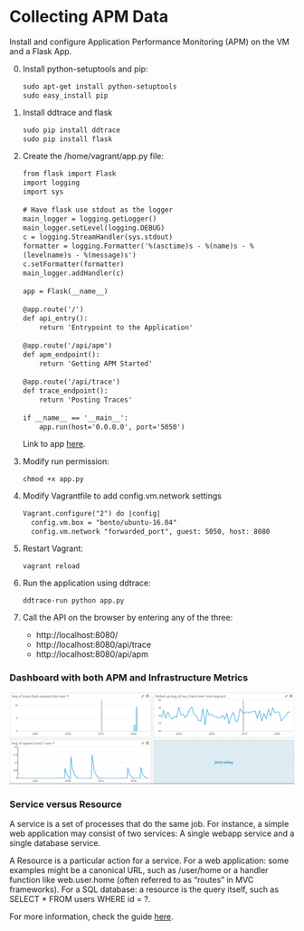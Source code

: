# Collecting APM Data

Install and configure Application Performance Monitoring (APM) on the VM and a Flask App.

0. Install python-setuptools and pip:
    ```
    sudo apt-get install python-setuptools
    sudo easy_install pip
    ```

1. Install ddtrace and flask
    ```
    sudo pip install ddtrace
    sudo pip install flask
    ```

2. Create the /home/vagrant/app.py file:
    ```
    from flask import Flask
    import logging
    import sys
    
    # Have flask use stdout as the logger
    main_logger = logging.getLogger()
    main_logger.setLevel(logging.DEBUG)
    c = logging.StreamHandler(sys.stdout)
    formatter = logging.Formatter('%(asctime)s - %(name)s - %(levelname)s - %(message)s')
    c.setFormatter(formatter)
    main_logger.addHandler(c)
    
    app = Flask(__name__)
    
    @app.route('/')
    def api_entry():
        return 'Entrypoint to the Application'
    
    @app.route('/api/apm')
    def apm_endpoint():
        return 'Getting APM Started'
    
    @app.route('/api/trace')
    def trace_endpoint():
        return 'Posting Traces'
    
    if __name__ == '__main__':
        app.run(host='0.0.0.0', port='5050')
    ```
    Link to app [here](../scripts/app.py).
    
3. Modify run permission:
    ```
    chmod +x app.py 
    ```
4. Modify Vagrantfile to add config.vm.network settings
    ```
    Vagrant.configure("2") do |config|
      config.vm.box = "bento/ubuntu-16.04"
      config.vm.network "forwarded_port", guest: 5050, host: 8080
    ```

5. Restart Vagrant:
    ```
    vagrant reload
    ``` 

6. Run the application using ddtrace:
    ```
    ddtrace-run python app.py
    ```

7. Call the API on the browser by entering any of the three:
    - http://localhost:8080/
    - http://localhost:8080/api/trace
    - http://localhost:8080/api/apm

### Dashboard with both APM and Infrastructure Metrics

![Alt text](../images/4_dashboard.png?raw=true "Dashboard with both APM and Infrastructure Metrics")

### Service versus Resource
A service is a set of processes that do the same job. For instance, a simple web application may consist of two services: A single webapp service and a single database service.

A Resource is a particular action for a service. For a web application: some examples might be a canonical URL, such as /user/home or a handler function like web.user.home (often referred to as “routes” in MVC frameworks). For a SQL database: a resource is the query itself, such as SELECT * FROM users WHERE id = ?.

For more information, check the guide [here](https://docs.datadoghq.com/tracing/visualization/).